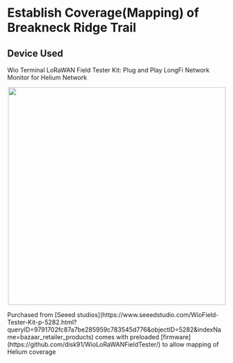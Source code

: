 # Establish Coverage(Mapping) of Breakneck Ridge Trail

## Device Used

Wio Terminal LoRaWAN Field Tester Kit: Plug and Play LongFi Network Monitor for Helium Network
<br>
<p align="center" >
<img src="https://user-images.githubusercontent.com/99907934/180664136-29233036-0b12-43e4-b09e-a85360d0296a.png" width="500"/>
</p>
Purchased from [Seeed studios](https://www.seeedstudio.com/WioField-Tester-Kit-p-5282.html?queryID=9791702fc87a7be285959c783545d776&objectID=5282&indexName=bazaar_retailer_products) comes with preloaded [firmware](https://github.com/disk91/WioLoRaWANFieldTester/) to allow mapping of Helium coverage

